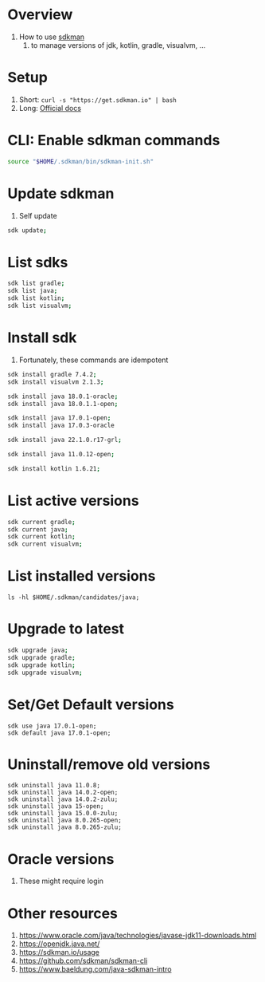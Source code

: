 # Overview
1. How to use [sdkman](https://sdkman.io/)
    1. to manage versions of jdk, kotlin, gradle, visualvm, ...


# Setup
1. Short: `curl -s "https://get.sdkman.io" | bash`
1. Long: [Official docs](https://sdkman.io/install)


# CLI: Enable sdkman commands
```sh
source "$HOME/.sdkman/bin/sdkman-init.sh"
```


# Update sdkman
1. Self update
```sh
sdk update;
```


# List sdks
```sh
sdk list gradle;
sdk list java;
sdk list kotlin;
sdk list visualvm;
```


# Install sdk
1. Fortunately, these commands are idempotent
```sh
sdk install gradle 7.4.2;
sdk install visualvm 2.1.3;

sdk install java 18.0.1-oracle;
sdk install java 18.0.1.1-open;

sdk install java 17.0.1-open;
sdk install java 17.0.3-oracle

sdk install java 22.1.0.r17-grl;

sdk install java 11.0.12-open;

sdk install kotlin 1.6.21;
```


# List active versions
```sh
sdk current gradle;
sdk current java;
sdk current kotlin;
sdk current visualvm;
```


# List installed versions
```
ls -hl $HOME/.sdkman/candidates/java;
```


# Upgrade to latest
```sh
sdk upgrade java;
sdk upgrade gradle;
sdk upgrade kotlin;
sdk upgrade visualvm;
```


# Set/Get Default versions
```
sdk use java 17.0.1-open;
sdk default java 17.0.1-open;
```


# Uninstall/remove old versions
```
sdk uninstall java 11.0.8;
sdk uninstall java 14.0.2-open;
sdk uninstall java 14.0.2-zulu;
sdk uninstall java 15-open;
sdk uninstall java 15.0.0-zulu;
sdk uninstall java 8.0.265-open;
sdk uninstall java 8.0.265-zulu;
```


# Oracle versions
1. These might require login


# Other resources
1. https://www.oracle.com/java/technologies/javase-jdk11-downloads.html
1. https://openjdk.java.net/
1. https://sdkman.io/usage
1. https://github.com/sdkman/sdkman-cli
1. https://www.baeldung.com/java-sdkman-intro
